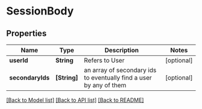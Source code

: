 # SessionBody

## Properties
Name | Type | Description | Notes
------------ | ------------- | ------------- | -------------
**userId** | **String** | Refers to User | [optional] 
**secondaryIds** | **[String]** | an array of secondary ids to eventually find a user by any of them | [optional] 

[[Back to Model list]](../README.md#documentation-for-models) [[Back to API list]](../README.md#documentation-for-api-endpoints) [[Back to README]](../README.md)


